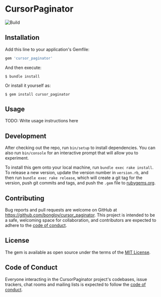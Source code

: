 # CursorPaginator

![Build](https://github.com/bongloy/cursor_paginator/workflows/Build/badge.svg)

## Installation

Add this line to your application's Gemfile:

```ruby
gem 'cursor_paginator'
```

And then execute:

    $ bundle install

Or install it yourself as:

    $ gem install cursor_paginator

## Usage

TODO: Write usage instructions here

## Development

After checking out the repo, run `bin/setup` to install dependencies. You can also run `bin/console` for an interactive prompt that will allow you to experiment.

To install this gem onto your local machine, run `bundle exec rake install`. To release a new version, update the version number in `version.rb`, and then run `bundle exec rake release`, which will create a git tag for the version, push git commits and tags, and push the `.gem` file to [rubygems.org](https://rubygems.org).

## Contributing

Bug reports and pull requests are welcome on GitHub at https://github.com/bongloy/cursor_paginator. This project is intended to be a safe, welcoming space for collaboration, and contributors are expected to adhere to the [code of conduct](https://github.com/bongloy/cursor_paginator/blob/master/CODE_OF_CONDUCT.md).

## License

The gem is available as open source under the terms of the [MIT License](https://opensource.org/licenses/MIT).

## Code of Conduct

Everyone interacting in the CursorPaginator project's codebases, issue trackers, chat rooms and mailing lists is expected to follow the [code of conduct](https://github.com/bongloy/cursor_paginator/blob/master/CODE_OF_CONDUCT.md).
